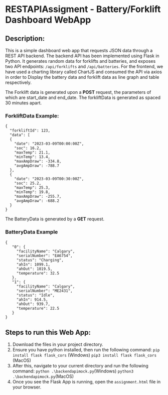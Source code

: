 # RESTAPIAssigment - Battery/Forklift Dashboard WebApp

## Description:

This is a simple dashboard web app that requests JSON data through a REST API backend. The backend API has been implemented using Flask in Python. It generates random data for forklifts and batteries, and exposes two API endpoints: ```/api/forklifts``` and ```/api/batteries```.
For the frontend, we have used a charting library called ChartJS and consumed the API via axios in order to Display the battery data and forklift data as line graph and table respectively.

The Forklift data is generated upon a **POST** request, the parameters of which are start_date and end_date. The forkliftData is generated as spaced 30 minutes apart.
### ForkliftData Example:
  ```
  {
    "forkliftId": 123,
    "data": [
    {
      "date": "2023-03-09T00:00:00Z",
      "soc": 16.2,
      "maxTemp": 21.1,
      "minTemp": 13.4,
      "maxAmpDraw": -334.8,
      "avgAmpDraw": -788.7
    },
    {
      "date": "2023-03-09T00:30:00Z",
      "soc": 25.2,
      "maxTemp": 25.3,
      "minTemp": 19.8,
      "maxAmpDraw": -255.7,
      "avgAmpDraw": -688.2
    }
  }
  ```
  
The BatteryData is generated by a **GET** request.
 ### BatteryData Example
 
 ```
 {
    "0": {
      "facilityName": "Calgary",
      "serialNumber": "EA6754",
      "status": "Charging",
      "ahIn": 1099.1,
      "ahOut": 1019.5,
      "temperature": 32.5
    },
    "1": {
      "facilityName": "Calgary",
      "serialNumber": "ME2431",
      "status": "Idle",
      "ahIn": 914.5,
      "ahOut": 939.7,
      "temperature": 22.5
    }
}
```

## Steps to run this Web App:
1. Download the files in your project directory.
2. Ensure you have python installed, then run the following command: ```pip install flask flask_cors``` (Windows)  ```pip3 install flask flask_cors``` (MacOS)
3. After this, navigate to your current directory and run the following command: ```python .\backendapimock.py```(Windows)  ```python3 .\backendapimock.py```(MacOS)
4. Once you see the Flask App is running, open the ```assignment.html``` file in your browser.
